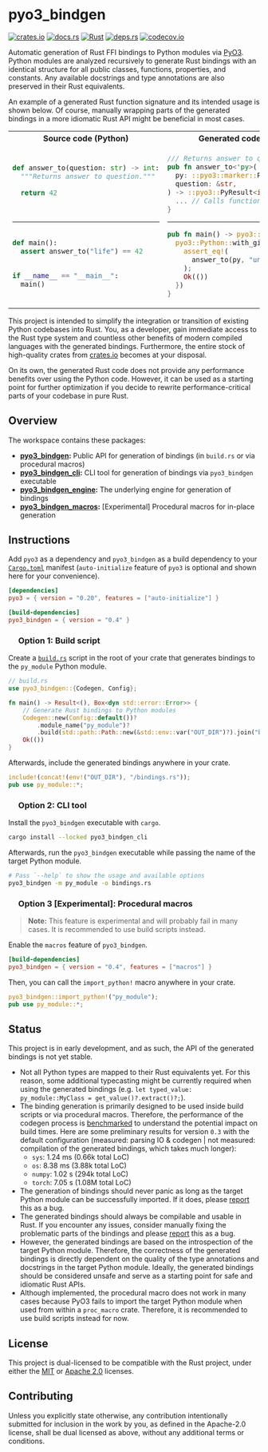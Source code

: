 # pyo3_bindgen

<p align="left">
  <a href="https://crates.io/crates/pyo3_bindgen">                                   <img alt="crates.io"  src="https://img.shields.io/crates/v/pyo3_bindgen.svg"></a>
  <a href="https://docs.rs/pyo3_bindgen">                                            <img alt="docs.rs"    src="https://docs.rs/pyo3_bindgen/badge.svg"></a>
  <a href="https://github.com/AndrejOrsula/pyo3_bindgen/actions/workflows/rust.yml"> <img alt="Rust"       src="https://github.com/AndrejOrsula/pyo3_bindgen/actions/workflows/rust.yml/badge.svg"></a>
  <a href="https://deps.rs/repo/github/AndrejOrsula/pyo3_bindgen">                   <img alt="deps.rs"    src="https://deps.rs/repo/github/AndrejOrsula/pyo3_bindgen/status.svg"></a>
  <a href="https://codecov.io/gh/AndrejOrsula/pyo3_bindgen">                         <img alt="codecov.io" src="https://codecov.io/gh/AndrejOrsula/pyo3_bindgen/branch/main/graph/badge.svg"></a>
</p>

Automatic generation of Rust FFI bindings to Python modules via [PyO3](https://pyo3.rs). Python modules are analyzed recursively to generate Rust bindings with an identical structure for all public classes, functions, properties, and constants. Any available docstrings and type annotations are also preserved in their Rust equivalents.

An example of a generated Rust function signature and its intended usage is shown below. Of course, manually wrapping parts of the generated bindings in a more idiomatic Rust API might be beneficial in most cases.

<table>
<tr><th><img src="https://www.svgrepo.com/show/354238/python.svg" width="12" height="12"></a> Source code (Python) <img src="https://www.svgrepo.com/show/354238/python.svg" width="12" height="12"></a></th><th><img src="https://rustacean.net/assets/rustacean-flat-noshadow.svg" width="12" height="12"> Generated code (Rust) <img src="https://rustacean.net/assets/rustacean-flat-noshadow.svg" width="12" height="12"></th></tr>
<tr>
<td>

```py
 
def answer_to(question: str) -> int:
  """Returns answer to question."""

  return 42

 
```

______________________________________________________________________

```py
 
def main():
  assert answer_to("life") == 42


if __name__ == "__main__":
  main()
 
```

</td>
<td>

```rs
/// Returns answer to question.
pub fn answer_to<'py>(
  py: ::pyo3::marker::Python<'py>,
  question: &str,
) -> ::pyo3::PyResult<i64> {
  ... // Calls function via `pyo3`
}
```

______________________________________________________________________

```rs
pub fn main() -> pyo3::PyResult<()> {
  pyo3::Python::with_gil(|py| {
    assert_eq!(
      answer_to(py, "universe")?, 42
    );
    Ok(())
  })
}
```

</td>
</tr>
</table>

This project is intended to simplify the integration or transition of existing Python codebases into Rust. You, as a developer, gain immediate access to the Rust type system and countless other benefits of modern compiled languages with the generated bindings. Furthermore, the entire stock of high-quality crates from [crates.io](https://crates.io) becomes at your disposal.

On its own, the generated Rust code does not provide any performance benefits over using the Python code. However, it can be used as a starting point for further optimization if you decide to rewrite performance-critical parts of your codebase in pure Rust.

## Overview

The workspace contains these packages:

- **[pyo3_bindgen](pyo3_bindgen):** Public API for generation of bindings (in `build.rs` or via procedural macros)
- **[pyo3_bindgen_cli](pyo3_bindgen_cli):** CLI tool for generation of bindings via `pyo3_bindgen` executable
- **[pyo3_bindgen_engine](pyo3_bindgen_engine):** The underlying engine for generation of bindings
- **[pyo3_bindgen_macros](pyo3_bindgen_macros):** \[Experimental\] Procedural macros for in-place generation

## Instructions

Add `pyo3` as a dependency and `pyo3_bindgen` as a build dependency to your [`Cargo.toml`](https://doc.rust-lang.org/cargo/reference/manifest.html) manifest (`auto-initialize` feature of `pyo3` is optional and shown here for your convenience).

```toml
[dependencies]
pyo3 = { version = "0.20", features = ["auto-initialize"] }

[build-dependencies]
pyo3_bindgen = { version = "0.4" }
```

### <a href="#-option-1-build-script"><img src="https://rustacean.net/assets/rustacean-flat-noshadow.svg" width="16" height="16"></a> Option 1: Build script

Create a [`build.rs`](https://doc.rust-lang.org/cargo/reference/build-scripts.html) script in the root of your crate that generates bindings to the `py_module` Python module.

```rs
// build.rs
use pyo3_bindgen::{Codegen, Config};

fn main() -> Result<(), Box<dyn std::error::Error>> {
    // Generate Rust bindings to Python modules
    Codegen::new(Config::default())?
        .module_name("py_module")?
        .build(std::path::Path::new(&std::env::var("OUT_DIR")?).join("bindings.rs"))?;
    Ok(())
}
```

Afterwards, include the generated bindings anywhere in your crate.

```rs
include!(concat!(env!("OUT_DIR"), "/bindings.rs"));
pub use py_module::*;
```

### <a href="#-option-2-cli-tool"><img src="https://www.svgrepo.com/show/353478/bash-icon.svg" width="16" height="16"></a> Option 2: CLI tool

Install the `pyo3_bindgen` executable with `cargo`.

```bash
cargo install --locked pyo3_bindgen_cli
```

Afterwards, run the `pyo3_bindgen` executable while passing the name of the target Python module.

```bash
# Pass `--help` to show the usage and available options
pyo3_bindgen -m py_module -o bindings.rs
```

### <a href="#-option-3-experimental-procedural-macros"><img src="https://www.svgrepo.com/show/269868/lab.svg" width="16" height="16"></a> Option 3 \[Experimental\]: Procedural macros

> **Note:** This feature is experimental and will probably fail in many cases. It is recommended to use build scripts instead.

Enable the `macros` feature of `pyo3_bindgen`.

```toml
[build-dependencies]
pyo3_bindgen = { version = "0.4", features = ["macros"] }
```

Then, you can call the `import_python!` macro anywhere in your crate.

```rs
pyo3_bindgen::import_python!("py_module");
pub use py_module::*;
```

## Status

This project is in early development, and as such, the API of the generated bindings is not yet stable.

- Not all Python types are mapped to their Rust equivalents yet. For this reason, some additional typecasting might be currently required when using the generated bindings (e.g. `let typed_value: py_module::MyClass = get_value()?.extract()?;`).
- The binding generation is primarily designed to be used inside build scripts or via procedural macros. Therefore, the performance of the codegen process is [benchmarked](./pyo3_bindgen_engine/benches/bindgen.rs) to understand the potential impact on build times. Here are some preliminary results for version `0.3` with the default configuration (measured: parsing IO & codegen | not measured: compilation of the generated bindings, which takes much longer):
  - `sys`: 1.24 ms (0.66k total LoC)
  - `os`: 8.38 ms (3.88k total LoC)
  - `numpy`: 1.02 s (294k total LoC)
  - `torch`: 7.05 s (1.08M total LoC)
- The generation of bindings should never panic as long as the target Python module can be successfully imported. If it does, please [report](https://github.com/AndrejOrsula/pyo3_bindgen/issues/new) this as a bug.
- The generated bindings should always be compilable and usable in Rust. If you encounter any issues, consider manually fixing the problematic parts of the bindings and please [report](https://github.com/AndrejOrsula/pyo3_bindgen/issues/new) this as a bug.
- However, the generated bindings are based on the introspection of the target Python module. Therefore, the correctness of the generated bindings is directly dependent on the quality of the type annotations and docstrings in the target Python module. Ideally, the generated bindings should be considered unsafe and serve as a starting point for safe and idiomatic Rust APIs.
- Although implemented, the procedural macro does not work in many cases because PyO3 fails to import the target Python module when used from within a `proc_macro` crate. Therefore, it is recommended to use build scripts instead for now.

## License

This project is dual-licensed to be compatible with the Rust project, under either the [MIT](LICENSE-MIT) or [Apache 2.0](LICENSE-APACHE) licenses.

## Contributing

Unless you explicitly state otherwise, any contribution intentionally submitted for inclusion in the work by you, as defined in the Apache-2.0 license, shall be dual licensed as above, without any additional terms or conditions.
